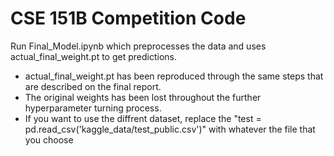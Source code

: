 # CSE 151B Competition Code

Run Final_Model.ipynb which preprocesses the data and uses actual_final_weight.pt to get predictions.

- actual_final_weight.pt has been reproduced through the same steps that are described on the final report.
- The original weights has been lost throughout the further hyperparameter turning process.
- If you want to use the diffrent dataset, replace the "test = pd.read_csv('kaggle_data/test_public.csv')" with whatever the file that you choose
